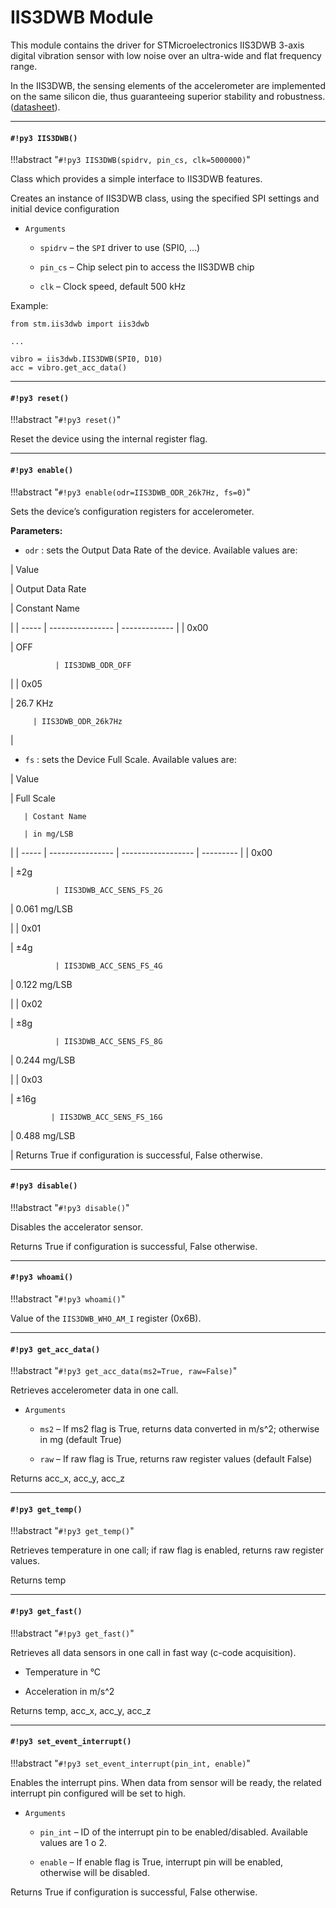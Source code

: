 # IIS3DWB Module

This module contains the driver for STMicroelectronics IIS3DWB 3-axis digital vibration sensor with low noise over an ultra-wide and flat frequency range.

In the IIS3DWB, the sensing elements of the accelerometer are implemented on the same silicon die, thus guaranteeing superior stability and robustness. ([datasheet](https://www.st.com/resource/en/datasheet/iis3dwb.pdf)).


---
#### `#!py3 IIS3DWB()`

!!!abstract "`#!py3 IIS3DWB(spidrv, pin_cs, clk=5000000)`"

Class which provides a simple interface to IIS3DWB features.

Creates an instance of IIS3DWB class, using the specified SPI settings
and initial device configuration


* ```Arguments```

    
    * ```spidrv``` – the ```SPI``` driver to use (SPI0, …)


    * ```pin_cs``` – Chip select pin to access the IIS3DWB chip


    * ```clk``` – Clock speed, default 500 kHz


Example:

```
from stm.iis3dwb import iis3dwb

...

vibro = iis3dwb.IIS3DWB(SPI0, D10)
acc = vibro.get_acc_data()
```


---
#### `#!py3 reset()`

!!!abstract "`#!py3 reset()`"

Reset the device using the internal register flag.


---
#### `#!py3 enable()`

!!!abstract "`#!py3 enable(odr=IIS3DWB_ODR_26k7Hz, fs=0)`"

Sets the device’s configuration registers for accelerometer.

**Parameters:**


* ```odr``` : sets the Output Data Rate of the device. Available values are:

| Value

 | Output Data Rate

 | Constant Name

 |
| ----- | ---------------- | ------------- |
| 0x00

  | OFF

              | IIS3DWB_ODR_OFF

 |
| 0x05

  | 26.7 KHz

         | IIS3DWB_ODR_26k7Hz

 |

* ```fs``` : sets the Device Full Scale. Available values are:

| Value

 | Full Scale

       | Costant Name

       | in mg/LSB

 |
| ----- | ---------------- | ------------------ | --------- |
| 0x00

  | ±2g

              | IIS3DWB_ACC_SENS_FS_2G

 | 0.061 mg/LSB

 |
| 0x01

  | ±4g

              | IIS3DWB_ACC_SENS_FS_4G

 | 0.122 mg/LSB

 |
| 0x02

  | ±8g

              | IIS3DWB_ACC_SENS_FS_8G

 | 0.244 mg/LSB

 |
| 0x03

  | ±16g

             | IIS3DWB_ACC_SENS_FS_16G

 | 0.488 mg/LSB

 |
Returns True if configuration is successful, False otherwise.


---
#### `#!py3 disable()`

!!!abstract "`#!py3 disable()`"

Disables the accelerator sensor.

Returns True if configuration is successful, False otherwise.


---
#### `#!py3 whoami()`

!!!abstract "`#!py3 whoami()`"

Value of the ```IIS3DWB_WHO_AM_I``` register (0x6B).


---
#### `#!py3 get_acc_data()`

!!!abstract "`#!py3 get_acc_data(ms2=True, raw=False)`"

Retrieves accelerometer data in one call.


* ```Arguments```

    
    * ```ms2``` – If ms2 flag is True, returns data converted in m/s^2; otherwise in mg (default True)


    * ```raw``` – If raw flag is True, returns raw register values (default False)


Returns acc_x, acc_y, acc_z


---
#### `#!py3 get_temp()`

!!!abstract "`#!py3 get_temp()`"

Retrieves temperature in one call; if raw flag is enabled, returns raw register values.

Returns temp


---
#### `#!py3 get_fast()`

!!!abstract "`#!py3 get_fast()`"

Retrieves all data sensors in one call in fast way (c-code acquisition).


* Temperature in °C


* Acceleration in m/s^2

Returns temp, acc_x, acc_y, acc_z


---
#### `#!py3 set_event_interrupt()`

!!!abstract "`#!py3 set_event_interrupt(pin_int, enable)`"

Enables the interrupt pins. When data from sensor will be ready, the related interrupt pin configured will be set to high.


* ```Arguments```

    
    * ```pin_int``` – ID of the interrupt pin to be enabled/disabled. Available values are 1 o 2.


    * ```enable``` – If enable flag is True, interrupt pin will be enabled, otherwise will be disabled.


Returns True if configuration is successful, False otherwise.
